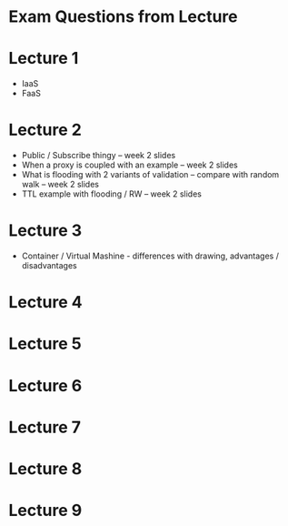 # Exam Questions from Lecture

# Lecture 1

* IaaS
* FaaS

# Lecture 2

* Public / Subscribe thingy – week 2 slides
* When a proxy is coupled with an example – week 2 slides
* What is flooding with 2 variants of validation – compare with random walk – week 2 slides
* TTL example with flooding / RW – week 2 slides

# Lecture 3

* Container / Virtual Mashine - differences with drawing, advantages / disadvantages

# Lecture 4

# Lecture 5

# Lecture 6

# Lecture 7

# Lecture 8

# Lecture 9